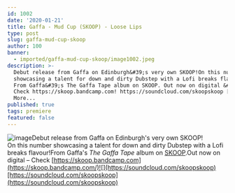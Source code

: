 ```yaml
---
id: 1002
date: '2020-01-21'
title: Gaffa - Mud Cup (SKOOP) - Loose Lips
type: post
slug: gaffa-mud-cup-skoop
author: 100
banner:
  - imported/gaffa-mud-cup-skoop/image1002.jpeg
description: >-
  Debut release from Gaffa on Edinburgh&#39;s very own SKOOP!On this number
  showcasing a talent for down and dirty Dubstep with a Lofi breaks flavour!
  From Gaffa&#39;s The Gaffa Tape album on SKOOP. Out now on digital &#8211;
  Check https://skoop.bandcamp.com! https://soundcloud.com/skoopskoop [...]Read
  More...
published: true
tags: premiere
featured: false
---
```

![image](../imported/gaffa-mud-cup-skoop/image1002.jpeg)Debut release from Gaffa on Edinburgh's very own SKOOP!  
On this number showcasing a talent for down and dirty Dubstep with a Lofi breaks flavour!From Gaffa's _The Gaffa Tape_ album on [SKOOP](https://skoop.bandcamp.com).Out now on digital – Check [](https://skoop.bandcamp.com/)[https://skoop.bandcamp.com](https://skoop.bandcamp.com/)![](https://soundcloud.com/skoopskoop)[https://soundcloud.com/skoopskoop](https://soundcloud.com/skoopskoop)